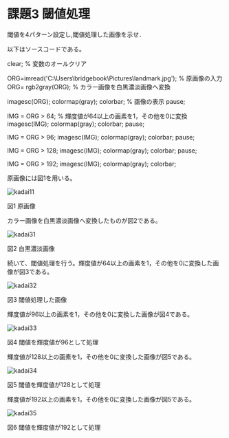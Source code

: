 # 課題3 閾値処理

閾値を4パターン設定し,閾値処理した画像を示せ．

以下はソースコードである。

clear; % 変数のオールクリア

ORG=imread('C:\Users\bridgebook\Pictures\landmark.jpg'); % 原画像の入力
ORG= rgb2gray(ORG); % カラー画像を白黒濃淡画像へ変換

imagesc(ORG); colormap(gray); colorbar; % 画像の表示
pause;

IMG = ORG > 64; % 輝度値が64以上の画素を1，その他を0に変換
imagesc(IMG); colormap(gray); colorbar;
pause;

IMG = ORG > 96;
imagesc(IMG); colormap(gray); colorbar;
pause;

IMG = ORG > 128;
imagesc(IMG); colormap(gray); colorbar;
pause;

IMG = ORG > 192;
imagesc(IMG); colormap(gray); colorbar;


原画像には図1を用いる。

![kadai11](https://user-images.githubusercontent.com/35340807/34903547-2190a0fe-f877-11e7-8a4c-f1ff2ba06166.png)

図1 原画像

カラー画像を白黒濃淡画像へ変換したものが図2である。

![kadai31](https://user-images.githubusercontent.com/35340807/34903549-27ab07b8-f877-11e7-8754-dc9e365ba5d2.PNG)

図2 白黒濃淡画像

続いて、閾値処理を行う。輝度値が64以上の画素を1，その他を0に変換した画像が図3である。

![kadai32](https://user-images.githubusercontent.com/35340807/34903550-27d1e1bc-f877-11e7-9f50-ce99b91da413.PNG)

図3 閾値処理した画像

輝度値が96以上の画素を1，その他を0に変換した画像が図4である。

![kadai33](https://user-images.githubusercontent.com/35340807/34903551-27f95332-f877-11e7-843e-3876924c4909.PNG)

図4 閾値を輝度値が96として処理

輝度値が128以上の画素を1，その他を0に変換した画像が図5である。

![kadai34](https://user-images.githubusercontent.com/35340807/34903552-2820fa72-f877-11e7-9546-b55ca3584242.PNG)

図5 閾値を輝度値が128として処理

輝度値が192以上の画素を1，その他を0に変換した画像が図5である。

![kadai35](https://user-images.githubusercontent.com/35340807/34903553-2848e73a-f877-11e7-992d-02a1ffefaaf9.PNG)

図6 閾値を輝度値が192として処理
